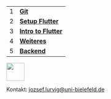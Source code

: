 |||
|-|-|
| 1 | [**Git**](introduction-to-git) |
| 2 | [**Setup Flutter**](set-up-flutter-sdk) |
| 3 | [**Intro to Flutter**](my-first-flutter-app) |
| 4 | [**Weiteres**](miscellaneous) |
| 5 | [**Backend**](backend) |

<a href="https://play.google.com/store/apps/details?id=de.cit_ec.bivital" target="_blank">
  <img src="https://github.com/LathDevers/flutter-training/blob/master/src/google-play.png" height="47"/>
</a>

Kontakt: [jozsef.lurvig@uni-bielefeld.de](mailto:jozsef.lurvig@uni-bielefeld.de)
